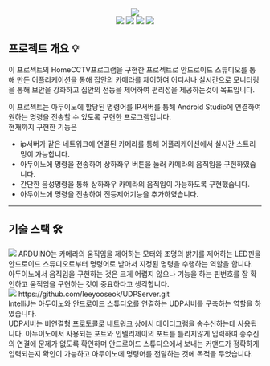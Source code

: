 <div align="center">
<img src="https://capsule-render.vercel.app/api?type=waving&color=gradient&height=350&&section=header&text=HomeCCTV%20AIoT%20project&fontSize=70">
</div>

<div align="center">
<img src="https://img.shields.io/badge/android%20studio-346ac1?style=for-the-badge&logo=android%20studio&logoColor=white">
<img src="https://img.shields.io/badge/IntelliJ_IDEA-000000.svg?style=for-the-badge&logo=intellij-idea&logoColor=white">
<img src="https://img.shields.io/badge/-Arduino-00979D?style=for-the-badge&logo=Arduino&logoColor=white">
<img src="https://img.shields.io/badge/python-3776AB?style=for-the-badge&logo=python&logoColor=white">
</div>

## 프로젝트 개요 💡
이 프로젝트의 HomeCCTV프로그램을 구현한 프로젝트로 안드로이드 스튜디오를 통해 만든 어플리케이션을 통해 집안의 카메라를 제어하여 어디서나 실시간으로 모니터링을 통해 보안을 강화하고 집안의 전등을 제어하여 편리성을 제공하는것이 목표입니다.<br>

이 프로젝트는 아두이노에 할당된 명령어를 IP서버를 통해 Android Studio에 연결하여 원하는 명령을 전송할 수 있도록 구현한 프로그램입니다.<br>
현재까지 구현한 기능은<br>
- ip서버가 같은 네트워크에 연결된 카메라를 통해 어플리케이션에서 실시간 스트리밍이 가능합니다.
- 아두이노에 명령을 전송하여 상하좌우 버튼을 눌러 카메라의 움직임을 구현하였습니다.
- 간단한 음성명령을 통해 상하좌우 카메라의 움직임이 가능하도록 구현했습니다.
- 아두이노에 명령을 전송하여 전등제어기능을 추가하였습니다.

--------------------------------------------

## 기술 스택 🛠️
<img src="https://img.shields.io/badge/-Arduino-00979D?style=for-the-badge&logo=Arduino&logoColor=white">
ARDUINO는 카메라의 움직임을 제어하는 모터와 조명의 밝기를 제어하는 LED핀을 안드로이드 스튜디오로부터 명령어로 받아서 지정된 명령을 수행하는 역할을 합니다.<br>
아두이노에서 움직임을 구현하는 것은 크게 어렵지 않으나 기능을 하는 핀번호를 잘 확인하고 움직임을 구현하는 것이 중요하다고 생각합니다.
<br>
<img src="https://img.shields.io/badge/IntelliJ_IDEA-000000.svg?style=for-the-badge&logo=intellij-idea&logoColor=white">
https://github.com/leeyooseok/UDPServer.git<br>
IntelliJ는 아두이노와 안드로이드 스튜디오를 연결하는 UDP서버를 구축하는 역할을 하였습니다.<br>
UDP서버는 비연결형 프로토콜로 네트워크 상에서 데이터그램을 송수신하는데 사용됩니다.
아두이노에서 사용되는 포트와 인텔리제이의 포트를 틀리지않게 입력하여 송수신의 연결에 문제가 없도록 확인하며 안드로이드 스튜디오에서 보내는 커맨드가 정확하게 입력되는지 확인이 가능하고 아두이노에 명령어를 전달하는 것에 목적을 두었습니다.


